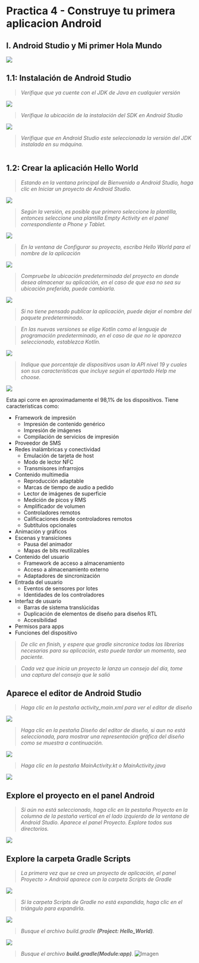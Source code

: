 # Practica 4 - Construye tu primera aplicacion Android

## I. Android Studio y Mi primer Hola Mundo
<img src="medios\1.PNG"/>

## 1.1: Instalación de Android Studio

> *Verifique que ya cuente con el JDK de Java en cualquier versión*
<img src="medios\2.png"/>

> *Verifique la ubicación de la instalación del SDK en Android Studio*
<img src="medios\2.PNG"/>

> *Verifique que en Android Studio este seleccionada la versión del JDK instalada en su máquina.*
<img src=""/>

## 1.2: Crear la aplicación Hello World

> *Estando en la ventana principal de Bienvenido a Android Studio, haga clic en Iniciar un proyecto de Android Studio.*
<img src="medios\4.jpg"/>

> *Según la versión, es posible que primero seleccione la plantilla, entonces seleccione una plantilla Empty Activity en el panel correspondiente a Phone y Tablet.*
<img src="medios\5.jpg"/>

> *En la ventana de Configurar su proyecto, escriba Hello World para el nombre de la aplicación*
<img src="medios\6.jpg"/>

> *Compruebe la ubicación predeterminada del proyecto en donde desea almacenar su aplicación, en el caso de que esa no sea su ubicación preferida, puede cambiarla.*
<img src="medios\7.jpg"/>

> *Si no tiene pensado publicar la aplicación, puede dejar el nombre del paquete predeterminado.*

> *En las nuevas versiones se elige Kotlin como el lenguaje de programación predeterminado, en el caso de que no le aparezca seleccionado, establezca Kotlin.*
<img src="medios\8.jpg"/>

> *Indique que porcentaje de dispositivos usan la API nivel 19 y cuales son sus características que incluye según el apartado Help me choose.*
<img src="medios\9.jpg"/>

Esta api corre en aproximadamente el 98,1% de los dispositivos. Tiene caracteristicas como:

+ Framework de impresión
  + Impresión de contenido genérico
  + Impresión de imágenes
  + Compilación de servicios de impresión
+ Proveedor de SMS
+ Redes inalámbricas y conectividad
  + Emulación de tarjeta de host
  + Modo de lector NFC
  + Transmisores infrarrojos
+ Contenido multimedia
  + Reproducción adaptable
  + Marcas de tiempo de audio a pedido
  + Lector de imágenes de superficie
  + Medición de picos y RMS
  + Amplificador de volumen
  + Controladores remotos
  + Calificaciones desde controladores remotos
  + Subtítulos opcionales
+ Animación y gráficos
+ Escenas y transiciones
  + Pausa del animador
  + Mapas de bits reutilizables
+ Contenido del usuario
  + Framework de acceso a almacenamiento
  + Acceso a almacenamiento externo
  + Adaptadores de sincronización
+ Entrada del usuario
  + Eventos de sensores por lotes
  + Identidades de los controladores
+ Interfaz de usuario
  + Barras de sistema translúcidas
  + Duplicación de elementos de diseño para diseños RTL
  + Accesibilidad
+ Permisos para apps
+ Funciones del dispositivo

> *De clic en finish, y espere que gradle sincronice todas las librerías necesarias para su aplicación, esto puede tardar un momento, sea paciente.*

> *Cada vez que inicia un proyecto le lanza un consejo del día, tome una captura del consejo que le salió* 

## Aparece el editor de Android Studio

> *Haga clic en la pestaña activity_main.xml para ver el editor de diseño*
<img src="medios\10.jpg"/>

> *Haga clic en la pestaña Diseño del editor de diseño, si aun no está seleccionada, para mostrar una representación gráfica del diseño como se muestra a continuación.*
<img src="medios\11.jpg"/>

> *Haga clic en la pestaña MainActivity.kt o MainActivity.java*
<img src="medios\12.jpg"/>

## Explore el proyecto en el panel Android

> *Si aún no está seleccionado, haga clic en la pestaña Proyecto en la columna de la pestaña vertical en el lado izquierdo de la ventana de Android Studio. Aparece el panel Proyecto. Explore todos sus directorios.*
<img src="medios\13.jpg"/>

## Explore la carpeta Gradle Scripts

> *La primera vez que se crea un proyecto de aplicación, el panel Proyecto > Android aparece con la carpeta Scripts de Gradle*
<img src="medios\14.jpg"/>

> *Si la carpeta Scripts de Gradle no está expandida, haga clic en el triángulo para expandirla.*
<img src="medios\15.jpg"/>

> *Busque el archivo build.gradle **(Project: Hello_World)**.*
<img src="medios\16.jpg"/>

> *Busque el archivo **build.gradle(Module:app)**.*
![Imagen](medios\16.jpg)